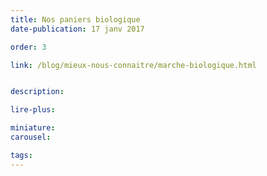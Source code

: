 ```yaml
---
title: Nos paniers biologique
date-publication: 17 janv 2017

order: 3

link: /blog/mieux-nous-connaitre/marche-biologique.html


description: 

lire-plus: 

miniature: 
carousel: 

tags: 
---
```



